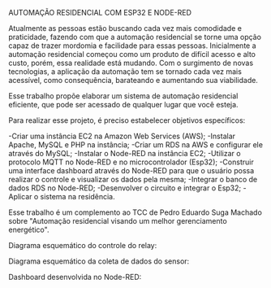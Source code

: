 AUTOMAÇÃO RESIDENCIAL COM ESP32 E NODE-RED

Atualmente as pessoas estão buscando cada vez mais comodidade e praticidade, fazendo com que a automação residencial se torne uma opção capaz de trazer mordomia e facilidade para essas pessoas. Inicialmente a automação residencial começou como um produto de difícil acesso e alto custo, porém, essa realidade está mudando. Com o surgimento de novas tecnologias, a aplicação da automação tem se tornado cada vez mais acessível, como consequência, barateando e aumentando sua viabilidade.

Esse trabalho propõe elaborar um sistema de automação residencial eficiente, que pode ser acessado de qualquer lugar que você esteja.

Para realizar esse projeto, é preciso estabelecer objetivos específicos:

-Criar uma instância EC2 na Amazon Web Services (AWS);
-Instalar Apache, MySQL e PHP na instância;
-Criar um RDS na AWS e configurar ele através do MySQL;
-Instalar o Node-RED na instância EC2;
-Utilizar o protocolo MQTT no Node-RED e no microcontrolador (Esp32);
-Construir uma interface dashboard através do Node-RED para que o usuário possa realizar o controle e visualizar os dados pela mesma;
-Integrar o banco de dados RDS no Node-RED;
-Desenvolver o circuito e integrar o Esp32;
-Aplicar o sistema na residência.

Esse trabalho é um complemento ao TCC de Pedro Eduardo Suga Machado sobre "Automação residencial visando um melhor gerenciamento energético".

Diagrama esquemático do controle do relay:

Diagrama esquemático da coleta de dados do sensor:

Dashboard desenvolvida no Node-RED:
